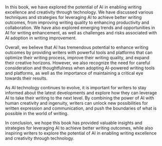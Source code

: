 
In this book, we have explored the potential of AI in enabling writing excellence and creativity through technology. We have discussed various techniques and strategies for leveraging AI to achieve better writing outcomes, from improving writing quality to enhancing productivity and collaboration. We have also explored emerging trends and opportunities in AI for writing enhancement, as well as challenges and risks associated with AI adoption in writing improvement.

Overall, we believe that AI has tremendous potential to enhance writing outcomes by providing writers with powerful tools and platforms that can optimize their writing process, improve their writing quality, and expand their creative horizons. However, we also recognize the need for careful consideration and thoughtfulness when adopting AI-powered writing tools and platforms, as well as the importance of maintaining a critical eye towards their results.

As AI technology continues to evolve, it is important for writers to stay informed about the latest developments and explore how they can leverage AI to take their writing to the next level. By combining the power of AI with human creativity and ingenuity, writers can unlock new possibilities for written expression and communication, and push the boundaries of what is possible in the world of writing.

In conclusion, we hope this book has provided valuable insights and strategies for leveraging AI to achieve better writing outcomes, while also inspiring writers to explore the potential of AI in enabling writing excellence and creativity through technology.
